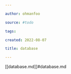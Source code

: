 ```yaml
---

author: ohmanfoo

source: #todo

tags: 

created: 2022-08-07

title: database

---
```

[[database.md]]#database.md